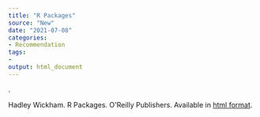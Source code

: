 ```yaml
---
title: "R Packages"
source: "New"
date: "2021-07-08"
categories:
- Recommendation
tags:
- 
output: html_document
---
```


.

<!--more-->

Hadley Wickham. R Packages. O'Reilly Publishers. Available in [html format][wic1].

[wic1]: https://r-pkgs.org/
